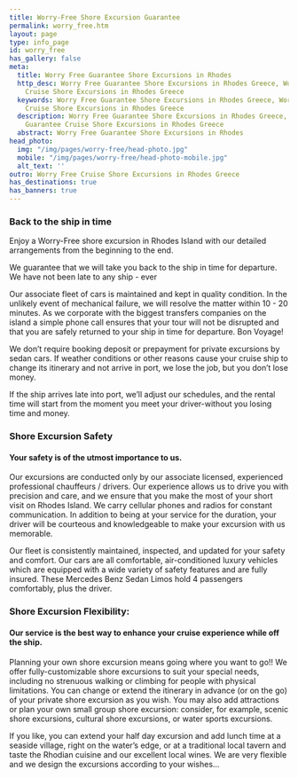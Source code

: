 ```yaml
---
title: Worry-Free Shore Excursion Guarantee
permalink: worry_free.htm
layout: page
type: info_page
id: worry_free
has_gallery: false
meta:
  title: Worry Free Guarantee Shore Excursions in Rhodes
  http_desc: Worry Free Guarantee Shore Excursions in Rhodes Greece, Worry Free Guarantee
    Cruise Shore Excursions in Rhodes Greece
  keywords: Worry Free Guarantee Shore Excursions in Rhodes Greece, Worry Free Guarantee
    Cruise Shore Excursions in Rhodes Greece
  description: Worry Free Guarantee Shore Excursions in Rhodes Greece, Worry Free
    Guarantee Cruise Shore Excursions in Rhodes Greece
  abstract: Worry Free Guarantee Shore Excursions in Rhodes
head_photo:
  img: "/img/pages/worry-free/head-photo.jpg"
  mobile: "/img/pages/worry-free/head-photo-mobile.jpg"
  alt_text: ''
outro: Worry Free Cruise Shore Excursions in Rhodes Greece
has_destinations: true
has_banners: true
---
```


### Back to the ship in time

Enjoy a Worry-Free shore excursion in Rhodes Island with our detailed arrangements from the beginning to the end.

We guarantee that we will take you back to the ship in time for departure. We have not been late to any ship - ever

Our associate fleet of cars is maintained and kept in quality condition. In the unlikely event of mechanical failure, we will resolve the matter within 10 - 20 minutes. As we corporate with the biggest transfers companies on the island a simple phone call ensures that your tour will not be disrupted and that you are safely returned to your ship in time for departure. Bon Voyage!

We don’t require booking deposit or prepayment for private excursions by sedan cars. If weather conditions or other reasons cause your cruise ship to change its itinerary and not arrive in port, we lose the job, but you don’t lose money.

If the ship arrives late into port, we’ll adjust our schedules, and the rental time will start from the moment you meet your driver-without you losing time and money.

### Shore Excursion Safety

#### Your safety is of the utmost importance to us.

Our excursions are conducted only by our associate licensed, experienced professional chauffeurs / drivers. Our experience allows us to drive you with precision and care, and we ensure that you make the most of your short visit on Rhodes Island. We carry cellular phones and radios for constant communication. In addition to being at your service for the duration, your driver will be courteous and knowledgeable to make your excursion with us memorable.

Our fleet is consistently maintained, inspected, and updated for your safety and comfort. Our cars are all comfortable, air-conditioned luxury vehicles which are equipped with a wide variety of safety features and are fully insured. These Mercedes Benz Sedan Limos hold 4 passengers comfortably, plus the driver.

### Shore Excursion Flexibility:

#### Our service is the best way to enhance your cruise experience while off the ship.

Planning your own shore excursion means going where you want to go!! We offer fully-customizable shore excursions to suit your special needs, including no strenuous walking or climbing for people with physical limitations. You can change or extend the itinerary in advance (or on the go) of your private shore excursion as you wish. You may also add attractions or plan your own small group shore excursion: consider, for example, scenic shore excursions, cultural shore excursions, or water sports excursions.

If you like, you can extend your half day excursion and add lunch time at a seaside village, right on the water’s edge, or at a traditional local tavern and taste the Rhodian cuisine and our excellent local wines. We are very flexible and we design the excursions according to your wishes…